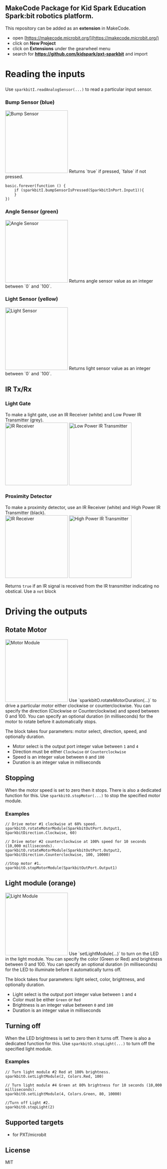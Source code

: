 ## MakeCode Package for Kid Spark Education Spark:bit robotics platform.

This repository can be added as an **extension** in MakeCode.

* open [https://makecode.microbit.org/](https://makecode.microbit.org/)
* click on **New Project**
* click on **Extensions** under the gearwheel menu
* search for **https://github.com/kidspark/pxt-sparkbit** and import

# Reading the inputs

###
Use `sparkbitI.readAnalogSensor(...)` to read a particular input sensor.

### Bump Sensor (blue)
<img src="https://github.com/KidSpark/pxt-sparkbit/blob/master/assets/images/Bump%20Sensor.png?raw=true" alt="Bump Sensor" width="200"/>  
Returns `true` if pressed, `false` if not pressed.

```blocks
basic.forever(function () {
    if (sparkbitI.bumpSensorIsPressed(SparkbitInPort.Input1)){
    }
})

```

### Angle Sensor (green)
<img src="https://github.com/KidSpark/pxt-sparkbit/blob/master/assets/images/AS.png?raw=true" alt="Angle Sensor" width="200"/>  
Returns angle sensor value as an integer between `0` and `100`.

### Light Sensor (yellow)
<img src="https://github.com/KidSpark/pxt-sparkbit/blob/master/assets/images/Light%20Sensor.png?raw=true" alt="Light Sensor" width="200"/>  
Returns light sensor value as an integer between `0` and `100`.


## IR Tx/Rx
### Light Gate
To make a light gate, use an IR Receiver (white) and Low Power IR Transmitter (grey).  
<img src="https://github.com/KidSpark/pxt-sparkbit/blob/master/assets/images/IR%20Sensing%20Receiver.png?raw=true" alt="IR Receiver" width="200"/>
<img src="https://github.com/KidSpark/pxt-sparkbit/blob/master/assets/images/Low%20Power%20IR%20Transmitter.png?raw=true" alt="Low Power IR Transmitter" width="200"/>  

### Proximity Detector
To make a proximity detector, use an IR Receiver (white) and High Power IR Transmitter (black).  
<img src="https://github.com/KidSpark/pxt-sparkbit/blob/master/assets/images/IR%20Sensing%20Receiver.png?raw=true" alt="IR Receiver" width="200"/>
<img src="https://github.com/KidSpark/pxt-sparkbit/blob/master/assets/images/High%20Power%20IR%20Transmitter.png?raw=true" alt="High Power IR Transmitter " width="200"/>  

Returns `true` if an IR signal is received from the IR transmitter indicating no obstical. Use a `not` block 

  
# Driving the outputs

## Rotate Motor
<img src="https://github.com/KidSpark/pxt-sparkbit/blob/master/assets/images/Motor%20Module.png?raw=true" alt="Motor Module" width="200"/>
Use `sparkbitO.rotateMotorDuration(...)` to drive a particular motor either clockwise or counterclockwise.
You can specify the direction (Clockwise or Counterclockwise) and speed between 0 and 100. You can specify an optional duration (in milliseconds) for the motor to rotate before it automatically stops.

The block takes four parameters: motor select, direction, speed, and optionally duration.
* Motor select is the output port integer value between `1` and `4`
* Direction must be either `Clockwise` or `Counterclockwise`
* Speed is an integer value between `0` and `100`
* Duration is an integer value in milliseconds


## Stopping
When the motor speed is set to zero then it stops. There is also a dedicated function for this.
Use `sparkbitO.stopMotor(...)` to stop the specified motor module.

### Examples
```blocks
// Drive motor #1 clockwise at 60% speed.
sparkbitO.rotateMotorModule(SparkbitOutPort.Output1, SparkbitDirection.Clockwise, 60)

// Drive motor #2 counterclockwise at 100% speed for 10 seconds (10,000 milliseconds).
sparkbitO.rotateMotorModule(SparkbitOutPort.Output2, SparkbitDirection.Counterclockwise, 100, 10000)

//Stop motor #1.
sparkbitO.stopMotorModule(SparkbitOutPort.Output1)
```

  
  
## Light module (orange)
<img src="https://github.com/KidSpark/pxt-sparkbit/blob/master/assets/images/Light%20Module.png" alt="Light Module" width="200"/>
Use `setLightModule(...)` to turn on the LED in the light module.
You can specify the color (Green or Red) and brightness between 0 and 100. You can specify an optional duration (in milliseconds) for the LED to illuminate before it automatically turns off.

The block takes four parameters: light select, color, brightness, and optionally duration.
* Light select is the output port integer value between `1` and `4`
* Color must be either `Green` or `Red`
* Brightness is an integer value between `0` and `100`
* Duration is an integer value in milliseconds

## Turning off
When the LED brightness is set to zero then it turns off. There is also a dedicated function for this.
Use `sparkbitO.stopLight(...)` to turn off the specified light module.

### Examples
```blocks
// Turn light module #2 Red at 100% brightness.
sparkbitO.setLightModule(2, Colors.Red, 100)

// Turn light module #4 Green at 80% brightness for 10 seconds (10,000 milliseconds).
sparkbitO.setLightModule(4, Colors.Green, 80, 10000)

//Turn off Light #2.
sparkbitO.stopLight(2)
```


## Supported targets

* for PXT/microbit

## License

MIT

<script src="https://makecode.com/gh-pages-embed.js"></script><script>makeCodeRender("{{ site.makecode.home_url }}", "{{ site.github.owner_name }}/{{ site.github.repository_name }}");</script>

